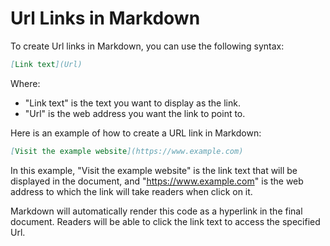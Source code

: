 # Url Links in Markdown

To create Url links in Markdown, you can use the following syntax:

```markdown
[Link text](Url)
```

Where:

- "Link text" is the text you want to display as the link.
- "Url" is the web address you want the link to point to.

Here is an example of how to create a URL link in Markdown:

```markdown
[Visit the example website](https://www.example.com)
```

In this example, "Visit the example website" is the link text that will be displayed in the document, and "https://www.example.com" is the web address to which the link will take readers when click on it.

Markdown will automatically render this code as a hyperlink in the final document. Readers will be able to click the link text to access the specified Url.